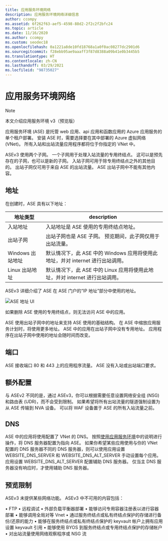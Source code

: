```yaml
---
title: 应用服务环境网络
description: 应用服务环境网络详细信息
author: ccompy
ms.assetid: 6f262f63-aef5-4598-88d2-2f2c2f2bfc24
ms.topic: article
ms.date: 11/16/2020
ms.author: ccompy
ms.custom: seodec18
ms.openlocfilehash: 0a1221a8de10fd18768a1a0f0ac08277dc2901d6
ms.sourcegitcommit: f28ebb95ae9aaaff3f87d8388a09b41e0b3445b5
ms.translationtype: HT
ms.contentlocale: zh-CN
ms.lasthandoff: 03/29/2021
ms.locfileid: "98735027"
---
```

# <a name="app-service-environment-networking"></a>应用服务环境网络

> [!NOTE]
> 本文介绍应用服务环境 v3（预览版）
> 

应用服务环境 (ASE) 是托管 web 应用、api 应用和函数应用的 Azure 应用服务的单个租户部署。 安装 ASE 时，需要选择要在其中部署的 Azure 虚拟网络 (VNet)。 所有入站和出站流量应用程序都将位于你指定的 VNet 中。  

ASEv3 使用两个子网。  一个子网用于处理入站流量的专用终结点。 这可以是预先存在的子网，也可以是新的子网。  入站子网可用于除专用终结点之外的其他目的。 出站子网仅可用于来自 ASE 的出站流量。 ASE 出站子网中不能有其他内容。

## <a name="addresses"></a>地址 
在创建时，ASE 具有以下地址：

| 地址类型 | description |
|--------------|-------------|
| 入站地址 | 入站地址是 ASE 使用的专用终结点地址。 |
| 出站子网 | 出站子网也是 ASE 子网。 预览期间，此子网仅用于出站流量。 |
| Windows 出站地址 | 默认情况下，此 ASE 中的 Windows 应用将使用此地址，并对 internet 进行出站调用。 |
| Linux 出站地址 | 默认情况下，此 ASE 中的 Linux 应用将使用此地址，并对 internet 进行出站调用。 |

ASEv3 详细介绍了 ASE 在 ASE 门户的“IP 地址”部分中使用的地址。

![ASE 地址 UI](./media/networking/networking-ip-addresses.png)

如果删除 ASE 使用的专用终结点，则无法访问 ASE 中的应用。  

ASE 使用出站子网中的地址来支持 ASE 使用的基础结构。 在 ASE 中缩放应用服务计划时，将使用更多地址。 ASE 中的应用在出站子网中没有专用地址。 应用程序在出站子网中使用的地址会随时间而改变。

## <a name="ports"></a>端口

ASE 接收端口 80 和 443 上的应用程序流量。  ASE 没有入站或出站端口要求。 

## <a name="extra-configurations"></a>额外配置

与 ASEv2 不同的是，通过 ASEv3，你可以根据需要任意设置网络安全组 (NSG) 和路由表 (UDR)，而不会受到限制。 如果希望将所有出站流量的隧道强制设置为从 ASE 传输到 NVA 设备。 可以将 WAF 设备置于 ASE 的所有入站流量之前。 

## <a name="dns"></a>DNS

ASE 中的应用将使用配置了 VNet 的 DNS。 按照[使用应用服务环境](./using.md#dns-configuration)中的说明进行操作，将 DNS 服务器配置为指向 ASE。 如果你希望某些应用使用与你的 VNet 配置的 DNS 服务器不同的 DNS 服务器，则可以使用应用设置 WEBSITE_DNS_SERVER 和 WEBSITE_DNS_ALT_SERVER 手动设置每个应用。 应用设置 WEBSITE_DNS_ALT_SERVER 配置辅助 DNS 服务器。 仅当主 DNS 服务器没有响应时，才使用辅助 DNS 服务器。 

## <a name="preview-limitation"></a>预览限制

ASEv3 未提供某些网络功能。  ASEv3 中不可用的内容包括：

• FTP • 远程调试 • 外部负载平衡器部署 • 能够访问专用容器注册表以进行容器部署 • 能够调用全局对等 Vnet • 通过服务终结点或私有终结点保护的存储进行备份/还原的能力 • 能够在服务终结点或私有终结点保护的 keyvault 帐户上拥有应用设置 keyvault 引用 • 能够使用 BYOS 到服务终结点或专用终结点保护的存储帐户 • 对出站流量使用网络观察程序或 NSG 流
    
    